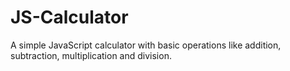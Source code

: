 # JS-Calculator
A simple JavaScript calculator with basic operations like addition, subtraction, multiplication and division.
